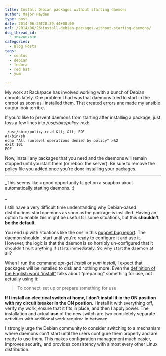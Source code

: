 ```yaml
---
title: Install Debian packages without starting daemons
author: Major Hayden
type: post
date: 2014-06-26T20:39:44+00:00
url: /2014/06/26/install-debian-packages-without-starting-daemons/
dsq_thread_id:
  - 3642807616
categories:
  - Blog Posts
tags:
  - centos
  - debian
  - fedora
  - red hat
  - yum

---
```

My work at Rackspace has involved working with a bunch of Debian chroots lately. One problem I had was that daemons tried to start in the chroot as soon as I installed them. That created errors and made my ansible output look terrible.

If you'd like to prevent daemons from starting after installing a package, just toss a few lines into _/usr/sbin/policy-rc.d_:

```
 /usr/sbin/policy-rc.d &lt; &lt; EOF
#!/bin/sh
echo "All runlevel operations denied by policy" >&2
exit 101
EOF
```


Now, install any packages that you need and the daemons will remain stopped until you start them (or reboot the server). Be sure to remove the policy file you added once you're done installing your packages.

* * *

_This seems like a good opportunity to get on a soapbox about automatically starting daemons. ;)

_

I still have a very difficult time understanding why Debian-based distributions start daemons as soon as the package is installed. Having an option to enable this might be useful for some situations, but this **shouldn't be the default**.

You end up with situations like the one in this [puppet bug report][1]. The daemon shouldn't start until you're ready to configure it and use it. However, the logic is that the daemon is so horribly un-configured that it shouldn't hurt anything if starts immediately. So why start the daemon at all?

When I run the command _apt-get install_ or _yum install_, I expect that packages will be installed to disk and nothing more. Even the [definition of the English word "install"][2] talks about "preparing" something for use, not actually using it:

> To connect, set up or prepare something for use

**If I install an electrical switch at home, I don't install it in the ON position with my circuit breaker in the ON position.** I install it with everything off, verify my work, ensure that it fits in place, and then I apply power. The installation and actual **use** of the new switch are two completely separate activities with additional work required in between.

I strongly urge the Debian community to consider switching to a mechanism where daemons don't start until the users configure them properly and are ready to use them. This makes configuration management much easier, improves security, and provides consistency with almost every other Linux distribution.

 [1]: https://bugs.debian.org/cgi-bin/bugreport.cgi?bug=723080
 [2]: https://en.wiktionary.org/wiki/install
